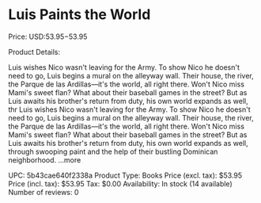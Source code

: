 # Luis Paints the World

Price: USD:$53.95-$53.95

Product Details:

Luis wishes Nico wasn't leaving for the Army. To show Nico he doesn't need to go, Luis begins a mural on the alleyway wall. Their house, the river, the Parque de las Ardillas—it's the world, all right there. Won't Nico miss Mami's sweet flan? What about their baseball games in the street? But as Luis awaits his brother's return from duty, his own world expands as well, thr Luis wishes Nico wasn't leaving for the Army. To show Nico he doesn't need to go, Luis begins a mural on the alleyway wall. Their house, the river, the Parque de las Ardillas—it's the world, all right there. Won't Nico miss Mami's sweet flan? What about their baseball games in the street? But as Luis awaits his brother's return from duty, his own world expands as well, through swooping paint and the help of their bustling Dominican neighborhood. ...more

UPC: 5b43cae640f2338a
Product Type: Books
Price (excl. tax): $53.95
Price (incl. tax): $53.95
Tax: $0.00
Availability: In stock (14 available)
Number of reviews: 0